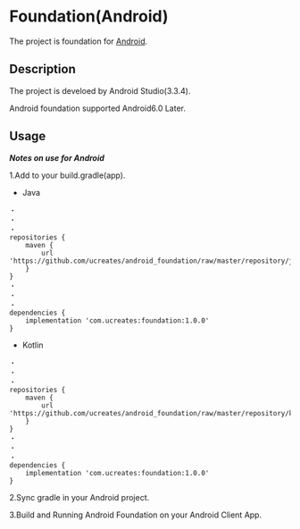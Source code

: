 # Foundation(Android)
The project is foundation for [Android](https://www.android.com).

## Description
The project is develoed by Android Studio(3.3.4).

Android foundation supported Android6.0 Later.

## Usage
***Notes on use for Android***

1.Add to your build.gradle(app).

- Java

```
・
・
・
repositories {
    maven {
        url 'https://github.com/ucreates/android_foundation/raw/master/repository/java/'
    }
}
・
・
・
dependencies {
    implementation 'com.ucreates:foundation:1.0.0' 
}    
```

- Kotlin

```
・
・
・
repositories {
    maven {
        url 'https://github.com/ucreates/android_foundation/raw/master/repository/kotlin/'
    }
}
・
・
・
dependencies {
    implementation 'com.ucreates:foundation:1.0.0' 
}    
```

2.Sync gradle in your Android project.

3.Build and Running Android Foundation on your Android Client App.
